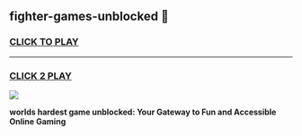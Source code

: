 
## fighter-games-unblocked 👋
<h3>
<a href="https://premium.freeplayer.one?title=fighter-games-unblocked&ref=14F">CLICK TO PLAY</a></h3>
<hr>

<h3>
<a href="https://premium.freeplayer.one?title=fighter-games-unblocked&ref=14F">CLICK 2 PLAY</a>
  
</h3>

<a href="https://premium.freeplayer.one?title=fighter-games-unblocked&ref=12F/"><img src="https://clearcache.store/games.png"></a>


**worlds hardest game unblocked: Your Gateway to Fun and Accessible Online Gaming**
